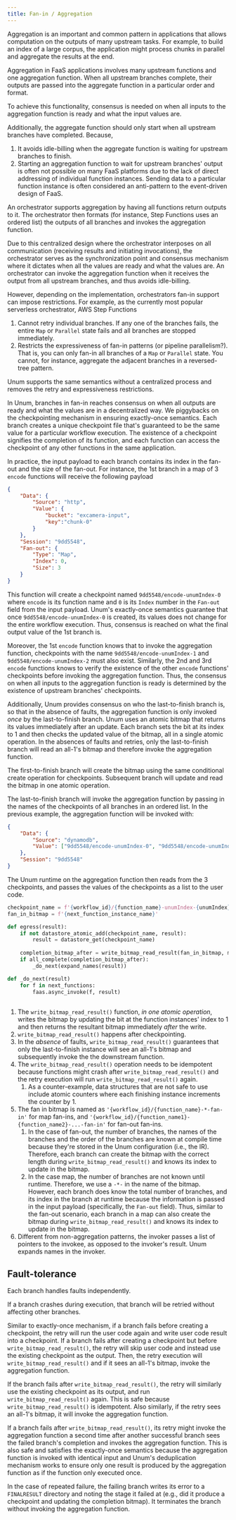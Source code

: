 ```yaml
---
title: Fan-in / Aggregation
---
```


Aggregation is an important and common pattern in applications that allows
computation on the outputs of many upstream tasks. For example, to build an
index of a large corpus, the application might process chunks in parallel and
aggregate the results at the end.

Aggregation in FaaS applications involves many upstream functions and one
aggregation function. When all upstream branches complete, their outputs are
passed into the aggregate function in a particular order and format.

To achieve this functionality, consensus is needed on when all inputs to the
aggregation function is ready and what the input values are. 

Additionally, the aggregate function should only start when all upstream
branches have completed. Because,

1. It avoids idle-billing when the aggregate function is waiting for upstream
   branches to finish.
2. Starting an aggregation function to wait for upstream branches' output is
   often not possible on many FaaS platforms due to the lack of direct
   addressing of individual function instances. Sending data to a particular
   function instance is often considered an anti-pattern to the event-driven
   design of FaaS.

An orchestrator supports aggregation by having all functions return outputs to
it. The orchestrator then formats (for instance, Step Functions uses an ordered
list) the outputs of all branches and invokes the aggregation function.

Due to this centralized design where the orchestrator interposes on all
communication (receiving results and initiating invocations), the orchestrator
serves as the synchronization point and consensus mechanism where it dictates
when all the values are ready and what the values are. An orchestrator can
invoke the aggregation function when it receives the output from all upstream
branches, and thus avoids idle-billing.



However, depending on the implementation, orchestrators fan-in support can
impose restrictions. For example, as the currently most popular serverless
orchestrator, AWS Step Functions

1. Cannot retry individual branches. If any one of the branches fails, the
   entire `Map` or `Parallel` state fails and all branches are stopped
   immediately.
2. Restricts the expressiveness of fan-in patterns (or pipeline parallelism?).
   That is, you can only fan-in all branches of a `Map` or `Parallel` state. You
   cannot, for instance, aggregate the adjacent branches in a reversed-tree
   pattern.

Unum supports the same semantics without a centralized process and removes the
retry and expressiveness restrictions.

In Unum, branches in fan-in reaches consensus on when all outputs are ready and
what the values are in a decentralized way. We piggybacks on the checkpointing
mechanism in ensuring exactly-once semantics. Each branch creates a unique
checkpoint file that's guaranteed to be the same value for a particular workflow
execution. The existence of a checkpoint signifies the completion of its
function, and each function can access the checkpoint of any other functions in
the same application.

In practice, the input payload to each branch contains its index in the fan-out
and the size of the fan-out. For instance, the 1st branch in a map of 3 `encode`
functions will receive the following payload

```json
{
    "Data": {
        "Source": "http",
        "Value": {
            "bucket": "excamera-input",
            "key":"chunk-0"
        }
    },
    "Session": "9dd5548",
	"Fan-out": {
        "Type": "Map",
        "Index": 0,
        "Size": 3
    }
}
```

This function will create a checkpoint named `9dd5548/encode-unumIndex-0` where
`encode` is its function name and `0` is its `Index` number in the `Fan-out`
field from the input payload. Unum's exactly-once semantics guarantee that once
`9dd5548/encode-unumIndex-0` is created, its values does not change for the
entire workflow execution. Thus, consensus is reached on what the final output
value of the 1st branch is.

Moreover, the 1st `encode` function knows that to invoke the aggregation
function, checkpoints with the name `9dd5548/encode-unumIndex-1` and
`9dd5548/encode-unumIndex-2` must also exist. Similarly, the 2nd and 3rd
`encode` functions knows to verify the existence of the other `encode`
functions' checkpoints before invoking the aggregation function. Thus, the
consensus on when all inputs to the aggregation function is ready is determined
by the existence of upstream branches' checkpoints.



Additionally, Unum provides consensus on who the last-to-finish branch is, so that in the absence of faults, the aggregation function is only invoked *once* by the last-to-finish branch. Unum uses an atomic bitmap that returns its values immediately after an update. Each branch sets the bit at its index to 1 and then checks the updated value of the bitmap, all in a single atomic operation. In the absences of faults and retries, only the last-to-finish branch will read an all-1's bitmap and therefore invoke the aggregation function.

The first-to-finish branch will create the bitmap using the same conditional create operation for checkpoints. Subsequent branch will update and read the bitmap in one atomic operation.

The last-to-finish branch will invoke the aggregation function by passing in the names of the checkpoints of all branches in an ordered list. In the previous example, the aggregation function will be invoked with:

```json
{
    "Data": {
        "Source": "dynamodb",
        "Value": ["9dd5548/encode-unumIndex-0", "9dd5548/encode-unumIndex-1", "9dd5548/encode-unumIndex-2"]
    },
    "Session": "9dd5548"
}
```

The Unum runtime on the aggregation function then reads from the 3 checkpoints, and passes the values of the checkpoints as a list to the user code.

```python
checkpoint_name = f'{workflow_id}/{function_name}-unumIndex-{unumIndex}'
fan_in_bitmap = f'{next_function_instance_name}'

def egress(result):
    if not datastore_atomic_add(checkpoint_name, result):
        result = datastore_get(checkpoint_name)
    
    completion_bitmap_after = write_bitmap_read_result(fan_in_bitmap, my_index)
    if all_complete(completion_bitmap_after):
        _do_next(expand_names(result))

def _do_next(result)
    for f in next_functions:
        faas.async_invoke(f, result)
        
```

1. The `write_bitmap_read_result()` function, *in one atomic operation*, writes the bitmap by updating the bit at the function instances' index to 1 and then returns the resultant bitmap immediately *after* the write.
2. `write_bitmap_read_result()` happens after checkpointing.
3. In the *absence* of faults, `write_bitmap_read_result()` guarantees that only the last-to-finish instance will see an all-1's bitmap and subsequently invoke the the downstream function.
4. The `write_bitmap_read_result()` operation needs to be idempotent because functions might crash after `write_bitmap_read_result()` and the retry execution will run `write_bitmap_read_result()` again.
   1. As a counter-example, data structures that are not safe to use include atomic counters where each finishing instance increments the counter by 1.
5. The fan in bitmap is named as `'{workflow_id}/{function_name}-*-fan-in'` for map fan-ins, and `'{workflow_id}/{function_name1}-{function_name2}-...-fan-in'` for fan-out fan-ins.
   1. In the case of fan-out, the number of branches, the names of the branches and the order of the branches are known at compile time because they're stored in the Unum configuration (i.e., the IR). Therefore, each branch can create the bitmap with the correct length during `write_bitmap_read_result()` and knows its index to update in the bitmap.
   2. In the case map, the number of branches are not known until runtime. Therefore, we use a `-*-` in the name of the bitmap. However, each branch does know the total number of branches, and its index in the branch at runtime because the information is passed in the input payload (specifically, the `Fan-out` field). Thus, similar to the fan-out scenario, each branch in a map can also create the bitmap during `write_bitmap_read_result()` and knows its index to update in the bitmap.
6. Different from non-aggregation patterns, the invoker passes a list of pointers to the invokee, as opposed to the invoker's result. Unum expands names in the invoker.



## Fault-tolerance

Each branch handles faults independently. 

If a branch crashes during execution, that branch will be retried without affecting other branches.

Similar to exactly-once mechanism, if a branch fails before creating a checkpoint, the retry will run the user code again and write user code result into a checkpoint. If a branch fails after creating a checkpoint but before `write_bitmap_read_result()`, the retry will skip user code and instead use the existing checkpoint as the output. Then, the retry execution will `write_bitmap_read_result()`  and if it sees an all-1's bitmap, invoke the aggregation function.

If the branch fails after `write_bitmap_read_result()`, the retry will similarly use the existing checkpoint as its output, and run `write_bitmap_read_result()` again. This is safe because `write_bitmap_read_result()` is idempotent. Also similarly,  if the retry sees an all-1's bitmap, it will invoke the aggregation function.

If a branch fails after `write_bitmap_read_result()`, its retry might invoke the aggregation function a second time after another successful branch sees the failed branch's completion and invokes the aggregation function. This is also safe and satisfies the exactly-once semantics because the aggregation function is invoked with identical input and Unum's deduplication mechanism works to ensure only one result is produced by the aggregation function as if the function only executed once.

In the case of repeated failure, the failing branch writes its error to a `FINALRESULT` directory and noting the stage it failed at (e.g., did it produce a checkpoint and updating the completion bitmap). It terminates the branch without invoking the aggregation function.

